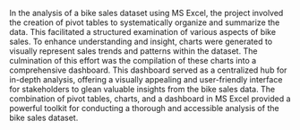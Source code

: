 
In the analysis of a bike sales dataset using MS Excel, the project involved the creation of pivot tables to systematically organize and summarize the data. This facilitated a structured examination of various aspects of bike sales. To enhance understanding and insight, charts were generated to visually represent sales trends and patterns within the dataset. The culmination of this effort was the compilation of these charts into a comprehensive dashboard. This dashboard served as a centralized hub for in-depth analysis, offering a visually appealing and user-friendly interface for stakeholders to glean valuable insights from the bike sales data. The combination of pivot tables, charts, and a dashboard in MS Excel provided a powerful toolkit for conducting a thorough and accessible analysis of the bike sales dataset.
